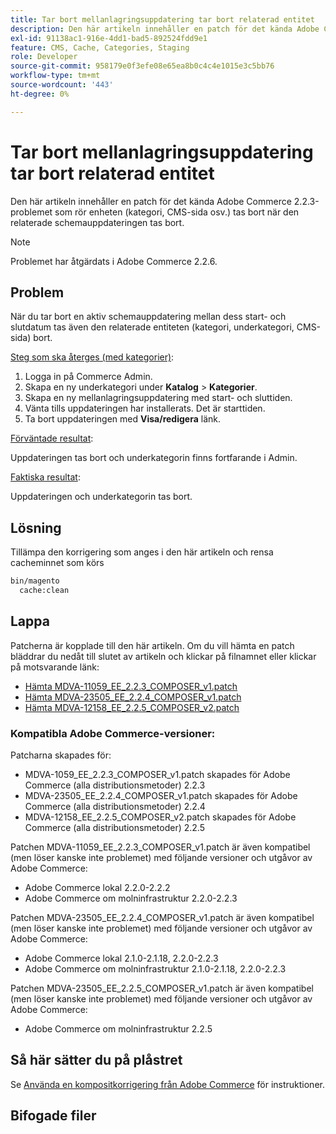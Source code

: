 ```yaml
---
title: Tar bort mellanlagringsuppdatering tar bort relaterad entitet
description: Den här artikeln innehåller en patch för det kända Adobe Commerce 2.2.3-problemet som rör enheten (kategori, CMS-sida osv.) tas bort när den relaterade schemauppdateringen tas bort.
exl-id: 91138ac1-916e-4dd1-bad5-892524fdd9e1
feature: CMS, Cache, Categories, Staging
role: Developer
source-git-commit: 958179e0f3efe08e65ea8b0c4c4e1015e3c5bb76
workflow-type: tm+mt
source-wordcount: '443'
ht-degree: 0%

---
```


# Tar bort mellanlagringsuppdatering tar bort relaterad entitet

Den här artikeln innehåller en patch för det kända Adobe Commerce 2.2.3-problemet som rör enheten (kategori, CMS-sida osv.) tas bort när den relaterade schemauppdateringen tas bort.

>[!NOTE]
>
>Problemet har åtgärdats i Adobe Commerce 2.2.6.

## Problem

När du tar bort en aktiv schemauppdatering mellan dess start- och slutdatum tas även den relaterade entiteten (kategori, underkategori, CMS-sida) bort.

<u>Steg som ska återges (med kategorier)</u>:

1. Logga in på Commerce Admin.
1. Skapa en ny underkategori under **Katalog** > **Kategorier**.
1. Skapa en ny mellanlagringsuppdatering med start- och sluttiden.
1. Vänta tills uppdateringen har installerats. Det är starttiden.
1. Ta bort uppdateringen med **Visa/redigera** länk.

<u>Förväntade resultat</u>:

Uppdateringen tas bort och underkategorin finns fortfarande i Admin.

<u>Faktiska resultat</u>:

Uppdateringen och underkategorin tas bort.

## Lösning

Tillämpa den korrigering som anges i den här artikeln och rensa cacheminnet som körs

```bash
bin/magento
  cache:clean
```

## Lappa

Patcherna är kopplade till den här artikeln. Om du vill hämta en patch bläddrar du nedåt till slutet av artikeln och klickar på filnamnet eller klickar på motsvarande länk:

* [Hämta MDVA-11059\_EE\_2.2.3\_COMPOSER\_v1.patch](assets/MDVA-11059_EE_2.2.3_COMPOSER_v1.patch.zip)
* [Hämta MDVA-23505\_EE\_2.2.4\_COMPOSER\_v1.patch](assets/MDVA-23505_EE_2.2.4_COMPOSER_v1.patch.zip)
* [Hämta MDVA-12158\_EE\_2.2.5\_COMPOSER\_v2.patch](assets/MDVA-12158_EE_2.2.5_COMPOSER_v2.patch.zip)

### Kompatibla Adobe Commerce-versioner:

Patcharna skapades för:

* MDVA-1059\_EE\_2.2.3\_COMPOSER\_v1.patch skapades för Adobe Commerce (alla distributionsmetoder) 2.2.3
* MDVA-23505\_EE\_2.2.4\_COMPOSER\_v1.patch skapades för Adobe Commerce (alla distributionsmetoder) 2.2.4
* MDVA-12158\_EE\_2.2.5\_COMPOSER\_v2.patch skapades för Adobe Commerce (alla distributionsmetoder) 2.2.5

Patchen MDVA-11059\_EE\_2.2.3\_COMPOSER\_v1.patch är även kompatibel (men löser kanske inte problemet) med följande versioner och utgåvor av Adobe Commerce:

* Adobe Commerce lokal 2.2.0-2.2.2
* Adobe Commerce om molninfrastruktur 2.2.0-2.2.3

Patchen MDVA-23505\_EE\_2.2.4\_COMPOSER\_v1.patch är även kompatibel (men löser kanske inte problemet) med följande versioner och utgåvor av Adobe Commerce:

* Adobe Commerce lokal 2.1.0-2.1.18, 2.2.0-2.2.3
* Adobe Commerce om molninfrastruktur 2.1.0-2.1.18, 2.2.0-2.2.3

Patchen MDVA-23505\_EE\_2.2.5\_COMPOSER\_v1.patch är även kompatibel (men löser kanske inte problemet) med följande versioner och utgåvor av Adobe Commerce:

* Adobe Commerce om molninfrastruktur 2.2.5

## Så här sätter du på plåstret

Se [Använda en kompositkorrigering från Adobe Commerce](/help/how-to/general/how-to-apply-a-composer-patch-provided-by-magento.md) för instruktioner.

## Bifogade filer
